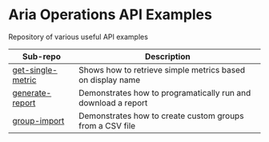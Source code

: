 # Aria Operations API Examples

Repository of various useful API examples

| Sub-repo                               | Description                                              |
|----------------------------------------|----------------------------------------------------------|
| [get-single-metric](get-single-metric) | Shows how to retrieve simple metrics based on display name |
| [generate-report](generate-report)     | Demonstrates how to programatically run and download a report |
| [group-import](group-import)           | Demonstrates how to create custom groups from a CSV file |
